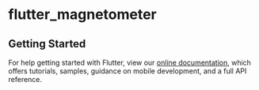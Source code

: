 # flutter_magnetometer

## Getting Started

For help getting started with Flutter, view our 
[online documentation](https://flutter.dev/docs), which offers tutorials, 
samples, guidance on mobile development, and a full API reference.
